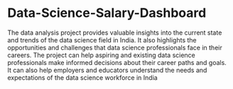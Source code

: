 # Data-Science-Salary-Dashboard
The data analysis project provides valuable insights into the current state and trends of the data science field in India. It also highlights the opportunities and challenges that data science professionals face in their careers. The project can help aspiring and existing data science professionals make informed decisions about their career paths and goals. It can also help employers and educators understand the needs and expectations of the data science workforce in India
